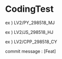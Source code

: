 # CodingTest

ex ) LV2/PY_298518_MJ

ex ) LV2/JS_298518_HJ

ex ) LV2/CPP_298518_CY

commit message : [Feat] 
